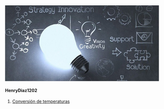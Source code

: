 ![](resources/ft.jpg)
#### HenryDiaz1202

1. [Conversión de temperaturas](https://github.com/HenryDiaz1202/TemperatureConverter.git)
